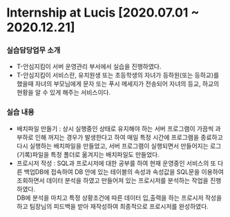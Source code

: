 # Internship at Lucis [2020.07.01 ~ 2020.12.21]

### 실습담당업무 소개
  - T-안심지킴이 서버 운영관리 부서에서 실습을 진행하였다. 
  - T-안심지킴이 서비스란, 유치원생 또는 초등학생의 자녀가 등하원(또는 등하교)를 했을때 자녀의 부모님에게 문자 또는 푸시 메세지가 전송되어 자녀의 등교, 하교의 현황을 알 수 있게 해주는 서비스이다.

### 실습 내용
  - 배치파일 만들기 : 상시 실행중인 상태로 유지해야 하는 서버 프로그램이 가끔씩 과부하로 인해 꺼지는 경우가 발생한다고 하여 매일 특정 시간에 프로그램을 종료하고 다시 실행하는 배치파일을 만들었고,  서버 프로그램이 실행되면서 만들어지는 로그(기록)파일을 특정 폴더로 옮겨지는 배치파일도 만들었다. 
  - 프로시저 작성 : SQL과 프로시저에 대한 공부를 하여 현재 운영중인 서비스의 또 다른 백업DB에 접속하여 DB 안에 있는 테이블의 속성과 속성값을 SQL문을 이용하여 조회하면서 데이터 분석을 하였고 만들어져 있는 프로시저를 분석하는 작업을 진행하였다.   
  DB에 분석을 마치고 특정 상황조건에 따른 데이터 입,출력을 하는 프로시저 작성을 하고 팀장님의 피드백을 받아 재작성하여 최종적으로 프로시저를 완성하였다.
